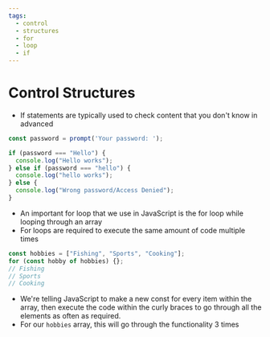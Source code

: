 ```yaml
---
tags:
  - control
  - structures
  - for
  - loop
  - if
---
```

# Control Structures

* If statements are typically used to check content that you don't know in advanced

```js
const password = prompt('Your password: ');

if (password === "Hello") {
  console.log("Hello works");
} else if (password === "hello") {
  console.log("hello works");
} else {
  console.log("Wrong password/Access Denied");
}
```

* An important for loop that we use in JavaScript is the for loop while looping through an array
* For loops are required to execute the same amount of code multiple times

```js
const hobbies = ["Fishing", "Sports", "Cooking"];
for (const hobby of hobbies) {};
// Fishing
// Sports
// Cooking
```
* We're telling JavaScript to make a new const for every item within the array, then execute the code within the curly braces to go through all the elements as often as required.
* For our `hobbies` array, this will go through the functionality 3 times
